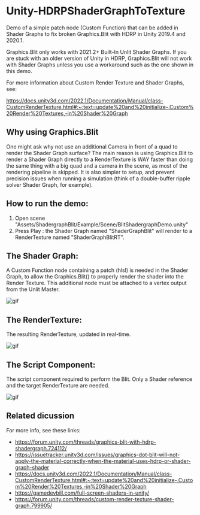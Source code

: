 # Unity-HDRPShaderGraphToTexture
Demo of a simple patch node (Custom Function) that can be added in Shader
Graphs to fix broken Graphics.Blit with HDRP in Unity 2019.4 and 2020.1.

Graphics.Blit only works with 2021.2+ Built-In Unlit Shader Graphs. If you are
stuck with an older version of Unity in HDRP, Graphics.Blit will not work with
Shader Graphs unless you use a workaround such as the one shown in this demo.

For more information about Custom Render Texture and Shader Graphs, see:

https://docs.unity3d.com/2022.1/Documentation/Manual/class-CustomRenderTexture.html#:~:text=update%20and%20initialize-,Custom%20Render%20Textures,-in%20Shader%20Graph

## Why using Graphics.Blit

One might ask why not use an additional Camera in front of a quad to render the
Shader Graph surface? The main reason is using Graphics.Blit to render a Shader
Graph directly to a RenderTexture is WAY faster than doing the same thing with
a big quad and a camera in the scene, as most of the rendering pipeline is
skipped. It is also simpler to setup, and prevent precision issues when running
a simulation (think of a double-buffer ripple solver Shader Graph, for
example).

## How to run the demo:

1) Open scene "Assets/ShadergraphBlit/Example/Scene/BlitShadergraphDemo.unity"
2) Press Play : the Shader Graph named "ShaderGraphBlit" will render to a RenderTexture named "ShaderGraphBlitRT".

## The Shader Graph:
A Custom Function node containing a patch (hlsl) is needed in the Shader Graph, to allow the Graphics.Blit() to properly render the shader into the Render Texture.
This additional node must be attached to a vertex output from the Unlit Master.

![gif](https://i.imgur.com/40PMUoU.png)


## The RenderTexture:
The resulting RenderTexture, updated in real-time.

![gif](https://i.imgur.com/vxgVYcB.png)


## The Script Component:
The script component required to perform the Blit.
Only a Shader reference and the target RenderTexture are needed.

![gif](https://i.imgur.com/ZGhajNh.png)


## Related dicussion
For more info, see these links:
- https://forum.unity.com/threads/graphics-blit-with-hdrp-shadergraph.724112/
- https://issuetracker.unity3d.com/issues/graphics-dot-blit-will-not-apply-the-material-correctly-when-the-material-uses-hdrp-or-shader-graph-shader
- https://docs.unity3d.com/2022.1/Documentation/Manual/class-CustomRenderTexture.html#:~:text=update%20and%20initialize-,Custom%20Render%20Textures,-in%20Shader%20Graph
- https://gamedevbill.com/full-screen-shaders-in-unity/
- https://forum.unity.com/threads/custom-render-texture-shader-graph.799905/
